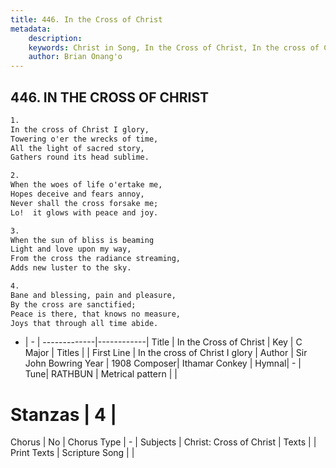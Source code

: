```yaml
---
title: 446. In the Cross of Christ
metadata:
    description: 
    keywords: Christ in Song, In the Cross of Christ, In the cross of Christ I glory, 
    author: Brian Onang'o
---
```



## 446. IN THE CROSS OF CHRIST

```txt
1.
In the cross of Christ I glory,
Towering o'er the wrecks of time,
All the light of sacred story,
Gathers round its head sublime.

2.
When the woes of life o'ertake me,
Hopes deceive and fears annoy,
Never shall the cross forsake me;
Lo!  it glows with peace and joy.

3.
When the sun of bliss is beaming
Light and love upon my way,
From the cross the radiance streaming,
Adds new luster to the sky.

4.
Bane and blessing, pain and pleasure,
By the cross are sanctified;
Peace is there, that knows no measure, 
Joys that through all time abide.
```

- |   -  |
-------------|------------|
Title | In the Cross of Christ |
Key | C Major |
Titles |  |
First Line | In the cross of Christ I glory |
Author | Sir John Bowring
Year | 1908
Composer| Ithamar Conkey |
Hymnal|  - |
Tune| RATHBUN |
Metrical pattern | |
# Stanzas | 4 |
Chorus | No |
Chorus Type | - |
Subjects | Christ: Cross of Christ |
Texts |  |
Print Texts | 
Scripture Song |  |
  
